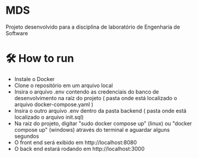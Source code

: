 # MDS

Projeto desenvolvido para a disciplina de laboratório de Engenharia de Software

# 🛠️ How to run

* Instale o Docker
* Clone o repositório em um arquivo local
* Insira o arquivo .env contendo as credenciais do banco de desenvolvimento na raíz do projeto ( pasta onde está localizado o arquivo docker-compose.yaml )
* Insira o outro arquivo .env dentro da pasta backend ( pasta onde está localizado o arquivo init.sql) 
* Na raíz do projeto, digitar "sudo docker compose up" (linux) ou "docker compose up" (windows) através do terminal e aguardar alguns segundos
* O front end será exibido em http://localhost:8080
* O back end estará rodando em http://localhost:3000
